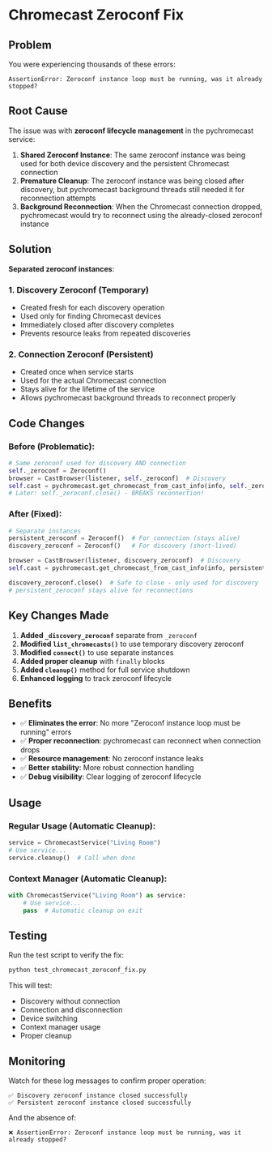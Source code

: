 # Chromecast Zeroconf Fix

## Problem

You were experiencing thousands of these errors:

```
AssertionError: Zeroconf instance loop must be running, was it already stopped?
```

## Root Cause

The issue was with **zeroconf lifecycle management** in the pychromecast service:

1. **Shared Zeroconf Instance**: The same zeroconf instance was being used for both device discovery and the persistent Chromecast connection
2. **Premature Cleanup**: The zeroconf instance was being closed after discovery, but pychromecast background threads still needed it for reconnection attempts
3. **Background Reconnection**: When the Chromecast connection dropped, pychromecast would try to reconnect using the already-closed zeroconf instance

## Solution

**Separated zeroconf instances**:

### 1. **Discovery Zeroconf** (Temporary)
- Created fresh for each discovery operation
- Used only for finding Chromecast devices
- Immediately closed after discovery completes
- Prevents resource leaks from repeated discoveries

### 2. **Connection Zeroconf** (Persistent) 
- Created once when service starts
- Used for the actual Chromecast connection
- Stays alive for the lifetime of the service
- Allows pychromecast background threads to reconnect properly

## Code Changes

### Before (Problematic):
```python
# Same zeroconf used for discovery AND connection
self._zeroconf = Zeroconf()
browser = CastBrowser(listener, self._zeroconf)  # Discovery
self.cast = pychromecast.get_chromecast_from_cast_info(info, self._zeroconf)  # Connection
# Later: self._zeroconf.close() - BREAKS reconnection!
```

### After (Fixed):
```python
# Separate instances
persistent_zeroconf = Zeroconf()  # For connection (stays alive)
discovery_zeroconf = Zeroconf()   # For discovery (short-lived)

browser = CastBrowser(listener, discovery_zeroconf)  # Discovery
self.cast = pychromecast.get_chromecast_from_cast_info(info, persistent_zeroconf)  # Connection

discovery_zeroconf.close()  # Safe to close - only used for discovery
# persistent_zeroconf stays alive for reconnections
```

## Key Changes Made

1. **Added `_discovery_zeroconf`** separate from `_zeroconf`
2. **Modified `list_chromecasts()`** to use temporary discovery zeroconf
3. **Modified `connect()`** to use separate instances
4. **Added proper cleanup** with `finally` blocks
5. **Added `cleanup()`** method for full service shutdown
6. **Enhanced logging** to track zeroconf lifecycle

## Benefits

- ✅ **Eliminates the error**: No more "Zeroconf instance loop must be running" errors
- ✅ **Proper reconnection**: pychromecast can reconnect when connection drops
- ✅ **Resource management**: No zeroconf instance leaks
- ✅ **Better stability**: More robust connection handling
- ✅ **Debug visibility**: Clear logging of zeroconf lifecycle

## Usage

### Regular Usage (Automatic Cleanup):
```python
service = ChromecastService("Living Room")
# Use service...
service.cleanup()  # Call when done
```

### Context Manager (Automatic Cleanup):
```python
with ChromecastService("Living Room") as service:
    # Use service...
    pass  # Automatic cleanup on exit
```

## Testing

Run the test script to verify the fix:
```bash
python test_chromecast_zeroconf_fix.py
```

This will test:
- Discovery without connection
- Connection and disconnection  
- Device switching
- Context manager usage
- Proper cleanup

## Monitoring

Watch for these log messages to confirm proper operation:

```
✅ Discovery zeroconf instance closed successfully
✅ Persistent zeroconf instance closed successfully
```

And the absence of:
```
❌ AssertionError: Zeroconf instance loop must be running, was it already stopped?
```
